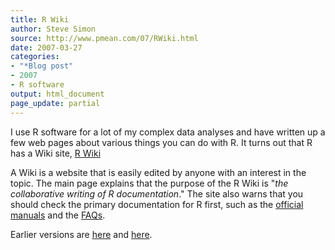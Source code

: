 ```yaml
---
title: R Wiki
author: Steve Simon
source: http://www.pmean.com/07/RWiki.html
date: 2007-03-27
categories:
- "*Blog post"
- 2007
- R software
output: html_document
page_update: partial
---
```


I use R software for a lot of my complex data analyses and have written up a few web pages about various things you can do with R. It turns out that R has a Wiki site, [R Wiki][rwi1]

A Wiki is a website that is easily edited by anyone with an interest in the topic. The main page explains that the purpose of the R Wiki is "*the collaborative writing of R documentation*." The site also warns that you should check the primary documentation for R first, such as the [official manuals][cra1] and the [FAQs][cra2].

Earlier versions are [here][sim1] and [here][sim2].

[sim1]: http://www.pmean.com/07/RWiki.html
[sim2]: http://new.pmean.com/RWiki/

[cra1]: http://cran.r-project.org/manuals.html
[cra2]: http://cran.r-project.org/faqs.html
[rwi1]: http://wiki.r-project.org/rwiki/doku.php
